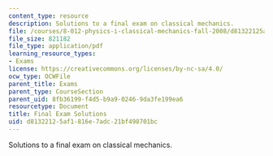 ```yaml
---
content_type: resource
description: Solutions to a final exam on classical mechanics.
file: /courses/8-012-physics-i-classical-mechanics-fall-2008/d81322125af1816e7adc21bf498701bc_final_sol.pdf
file_size: 821182
file_type: application/pdf
learning_resource_types:
- Exams
license: https://creativecommons.org/licenses/by-nc-sa/4.0/
ocw_type: OCWFile
parent_title: Exams
parent_type: CourseSection
parent_uid: 8fb36199-f4d5-b9a9-0246-9da3fe199ea6
resourcetype: Document
title: Final Exam Solutions
uid: d8132212-5af1-816e-7adc-21bf498701bc
---
```

Solutions to a final exam on classical mechanics.
